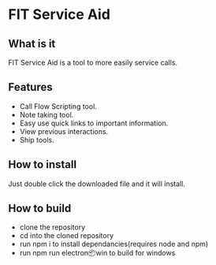 # FIT Service Aid

## What is it

FIT Service Aid is a tool to more easily service calls.

## Features

- Call Flow Scripting tool.
- Note taking tool.
- Easy use quick links to important information.
- View previous interactions.
- Ship tools.

## How to install

Just double click the downloaded file and it will install.

## How to build

- clone the repository
- cd into the cloned repository
- run npm i to install dependancies(requires node and npm)
- run npm run electron:package:win to build for windows
